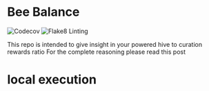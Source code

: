 # Bee Balance
![Codecov](https://codecov.io/gh/gamerbeaker007/BeeBalance/branch/main/graph/badge.svg)
![Flake8 Linting](https://github.com/gamerbeaker007/BeeBalance/actions/workflows/lint.yml/badge.svg?branch=main)


This repo is intended to give insight in your powered hive to curation rewards ratio
For the complete reasoning please read this post 

# local execution 
